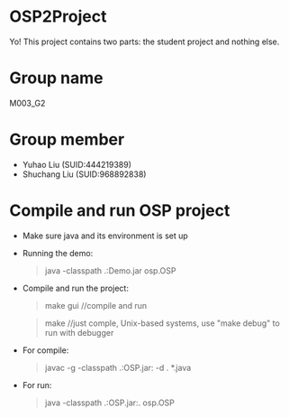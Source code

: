 # OSP2Project

Yo! This project contains two parts: the student project and nothing else.

# Group name

M003_G2

# Group member

* Yuhao Liu (SUID:444219389)
* Shuchang Liu (SUID:968892838)

# Compile and run OSP project

* Make sure java and its environment is set up
* Running the demo:
  
  > java -classpath .:Demo.jar osp.OSP

* Compile and run the project:

  > make gui  //compile and run

  > make      //just comple, Unix-based systems, use "make debug" to run with debugger

* For compile:

  > javac -g -classpath .:OSP.jar: -d . *.java

* For run:

  > java -classpath .:OSP.jar:. osp.OSP